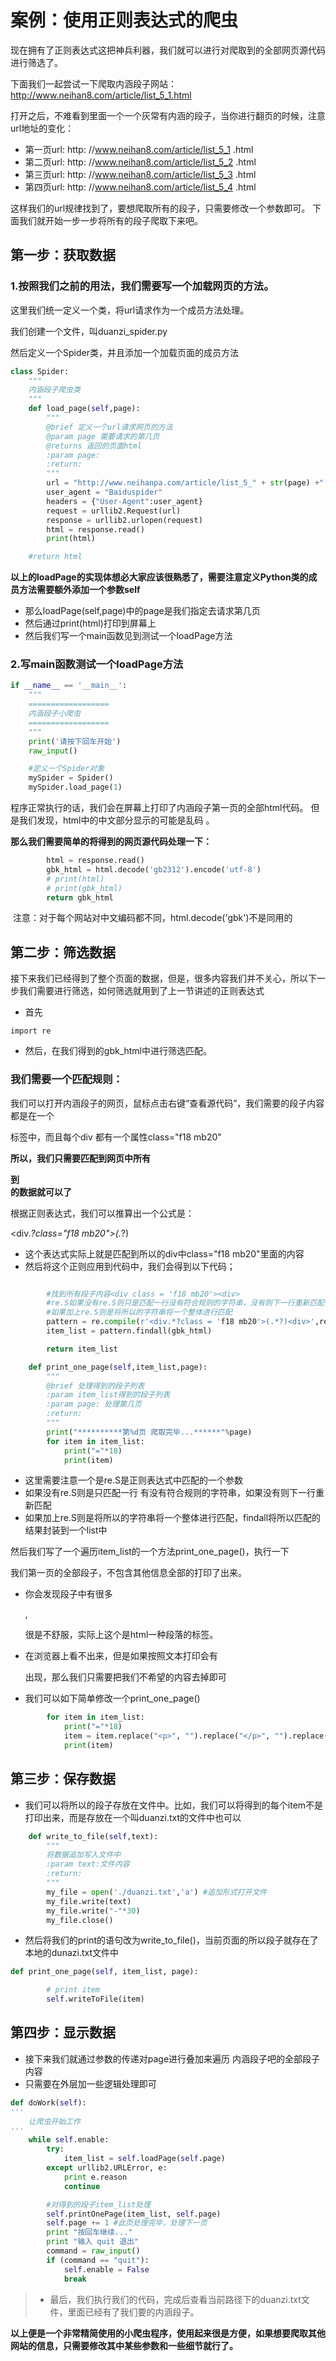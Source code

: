 # 案例：使用正则表达式的爬虫

现在拥有了正则表达式这把神兵利器，我们就可以进行对爬取到的全部网页源代码进行筛选了。

下面我们一起尝试一下爬取内涵段子网站： <http://www.neihan8.com/article/list_5_1.html>

打开之后，不难看到里面一个一个灰常有内涵的段子，当你进行翻页的时候，注意url地址的变化：

- 第一页url: http: //www.neihan8.com/article/list_5_1 .html
- 第二页url: http: //www.neihan8.com/article/list_5_2 .html
- 第三页url: http: //www.neihan8.com/article/list_5_3 .html
- 第四页url: http: //www.neihan8.com/article/list_5_4 .html

这样我们的url规律找到了，要想爬取所有的段子，只需要修改一个参数即可。 下面我们就开始一步一步将所有的段子爬取下来吧。

## 第一步：获取数据

### 1.**按照我们之前的用法，我们需要写一个加载网页的方法。**

这里我们统一定义一个类，将url请求作为一个成员方法处理。

我们创建一个文件，叫duanzi_spider.py

然后定义一个Spider类，并且添加一个加载页面的成员方法

```python
class Spider:
    """
    内涵段子爬虫类
    """
    def load_page(self,page):
        """
        @brief 定义一个url请求网页的方法
        @param page 需要请求的第几页
        @returns 返回的页面html
        :param page:
        :return:
        """
        url = "http://www.neihanpa.com/article/list_5_" + str(page) +".html"
        user_agent = "Baiduspider"
        headers = {"User-Agent":user_agent}
        request = urllib2.Request(url)
        response = urllib2.urlopen(request)
        html = response.read()
        print(html)

    #return html
```

**以上的loadPage的实现体想必大家应该很熟悉了，需要注意定义Python类的成员方法需要额外添加一个参数self**

- 那么loadPage(self,page)中的page是我们指定去请求第几页
- 然后通过print(html)打印到屏幕上
- 然后我们写一个main函数见到测试一个loadPage方法

### 2.**写main函数测试一个loadPage方法**

```python
if __name__ == '__main__':
    """
    ==================
    内涵段子小爬虫
    ==================
    """
    print('请按下回车开始')
    raw_input()

    #定义一个Spider对象
    mySpider = Spider()
    mySpider.load_page(1)
```

程序正常执行的话，我们会在屏幕上打印了内涵段子第一页的全部html代码。 但是我们发现，html中的中文部分显示的可能是乱码 。

**那么我们需要简单的将得到的网页源代码处理一下：**

```python
        html = response.read()
        gbk_html = html.decode('gb2312').encode('utf-8')
        # print(html)
        # print(gbk_html)
        return gbk_html
```

​	注意：对于每个网站对中文编码都不同，html.decode('gbk')不是同用的

## 第二步：筛选数据

接下来我们已经得到了整个页面的数据，但是，很多内容我们并不关心，所以下一步我们需要进行筛选，如何筛选就用到了上一节讲述的正则表达式

- 首先

```wiki
import re
```

- 然后，在我们得到的gbk_html中进行筛选匹配。

### 我们需要一个匹配规则：

​	我们可以打开内涵段子的网页，鼠标点击右键“查看源代码”，我们需要的段子内容都是在一个<div>标签中，而且每个div 都有一个属性class="f18 mb20"

**所以，我们只需要匹配到网页中所有<div class="f18 mb20">到</div>的数据就可以了**

根据正则表达式，我们可以推算出一个公式是：

<div.*?class="f18 mb20">(.*?)</div>

- 这个表达式实际上就是匹配到所以的div中class="f18 mb20"里面的内容
- 然后将这个正则应用到代码中，我们会得到以下代码；

```python

        #找到所有段子内容<div class = 'f18 mb20'><div>
        #re.S如果没有re.S则只是匹配一行没有符合规则的字符串，没有则下一行重新匹配
        #如果加上re.S则是将所以的字符串将一个整体进行匹配
        pattern = re.compile(r'<div.*?class = 'f18 mb20'>(.*?)<div>',re.S)
        item_list = pattern.findall(gbk_html)

        return item_list

    def print_one_page(self,item_list,page):
        """
        @brief 处理得到的段子列表
        :param item_list得到的段子列表
        :param page: 处理第几页
        :return:
        """
        print("**********第%d页 爬取完毕...******"%page)
        for item in item_list:
            print("="*18)
            print(item)
```

- 这里需要注意一个是re.S是正则表达式中匹配的一个参数
- 如果没有re.S则是只匹配一行 有没有符合规则的字符串，如果没有则下一行重新匹配
- 如果加上re.S则是将所以的字符串将一个整体进行匹配，findall将所以匹配的结果封装到一个list中

然后我们写了一个遍历item_list的一个方法print_one_page()，执行一下



我们第一页的全部段子，不包含其他信息全部的打印了出来。

- 你会发现段子中有很多<p>,<p> 很是不舒服，实际上这个是html一种段落的标签。
- 在浏览器上看不出来，但是如果按照文本打印会有<p>出现，那么我们只需要把我们不希望的内容去掉即可
- 我们可以如下简单修改一个print_one_page()

```python
        for item in item_list:
            print("="*18)
            item = item.replace("<p>", "").replace("</p>", "").replace("<br />", "")
            print(item)
```



## 第三步：保存数据

- 我们可以将所以的段子存放在文件中。比如，我们可以将得到的每个item不是打印出来，而是存放在一个叫duanzi.txt的文件中也可以

```python
    def write_to_file(self,text):
        """
        将数据追加写入文件中
        :param text:文件内容
        :return:
        """
        my_file = open('./duanzi.txt','a') #追加形式打开文件
        my_file.write(text)
        my_file.write("-"*30)
        my_file.close()
```

- 然后将我们的print的语句改为write_to_file()，当前页面的所以段子就存在了本地的dunazi.txt文件中

```python
def print_one_page(self, item_list, page):

        # print item
        self.writeToFile(item)
```

## 第四步：显示数据

- 接下来我们就通过参数的传递对page进行叠加来遍历 内涵段子吧的全部段子内容
- 只需要在外层加一些逻辑处理即可

```python
def doWork(self):
'''
    让爬虫开始工作
'''
    while self.enable:
        try:
            item_list = self.loadPage(self.page)
        except urllib2.URLError, e:
            print e.reason
            continue

        #对得到的段子item_list处理
        self.printOnePage(item_list, self.page)
        self.page += 1 #此页处理完毕，处理下一页
        print "按回车继续..."
        print "输入 quit 退出"
        command = raw_input()
        if (command == "quit"):
            self.enable = False
            break
```

> - 最后，我们执行我们的代码，完成后查看当前路径下的duanzi.txt文件，里面已经有了我们要的内涵段子。

**以上便是一个非常精简使用的小爬虫程序，使用起来很是方便，如果想要爬取其他网站的信息，只需要修改其中某些参数和一些细节就行了。**





